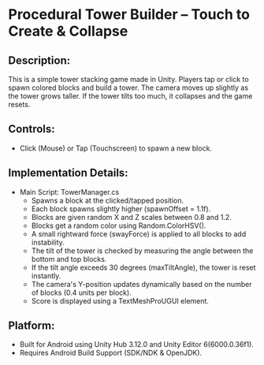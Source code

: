 Procedural Tower Builder – Touch to Create & Collapse
===================

Description:
------------
This is a simple tower stacking game made in Unity.
Players tap or click to spawn colored blocks and build a tower.
The camera moves up slightly as the tower grows taller.
If the tower tilts too much, it collapses and the game resets.

Controls:
---------
- Click (Mouse) or Tap (Touchscreen) to spawn a new block.

Implementation Details:
-----------------------
- Main Script: TowerManager.cs
  - Spawns a block at the clicked/tapped position.
  - Each block spawns slightly higher (spawnOffset = 1.1f).
  - Blocks are given random X and Z scales between 0.8 and 1.2.
  - Blocks get a random color using Random.ColorHSV().
  - A small rightward force (swayForce) is applied to all blocks to add instability.
  - The tilt of the tower is checked by measuring the angle between the bottom and top blocks.
  - If the tilt angle exceeds 30 degrees (maxTiltAngle), the tower is reset instantly.
  - The camera's Y-position updates dynamically based on the number of blocks (0.4 units per block).
  - Score is displayed using a TextMeshProUGUI element.

Platform:
---------
- Built for Android using Unity Hub 3.12.0 and Unity Editor 6(6000.0.36f1).
- Requires Android Build Support (SDK/NDK & OpenJDK).


